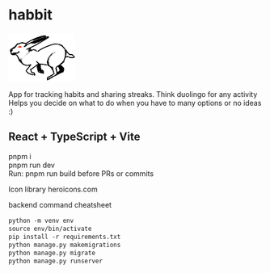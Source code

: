 # habbit

![Habbit Logo](./frontend/src/assets/logo.png)

App for tracking habits and sharing streaks. Think duolingo for any activity
Helps you decide on what to do when you have to many options or no ideas :)

## React + TypeScript + Vite

pnpm i  
pnpm run dev  
Run: pnpm run build before PRs or commits

Icon library
heroicons.com

backend command cheatsheet

```
python -m venv env
source env/bin/activate
pip install -r requirements.txt
python manage.py makemigrations
python manage.py migrate
python manage.py runserver
```
